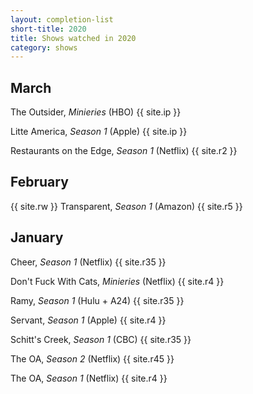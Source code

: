 ```yaml
---
layout: completion-list
short-title: 2020
title: Shows watched in 2020
category: shows
---
```

## March
The Outsider, _Minieries_ (HBO) {{ site.ip }}

Litte America, _Season 1_ (Apple) {{ site.ip }}

Restaurants on the Edge, _Season 1_ (Netflix) {{ site.r2 }}

## February
{{ site.rw }} Transparent, _Season 1_ (Amazon) {{ site.r5 }}

## January
Cheer, _Season 1_ (Netflix) {{ site.r35 }}

Don't Fuck With Cats, _Minieries_ (Netflix) {{ site.r4 }}

Ramy, _Season 1_ (Hulu + A24) {{ site.r35 }}

Servant, _Season 1_ (Apple) {{ site.r4 }}

Schitt's Creek, _Season 1_ (CBC) {{ site.r35 }}

The OA, _Season 2_ (Netflix) {{ site.r45 }}

The OA, _Season 1_ (Netflix) {{ site.r4 }}